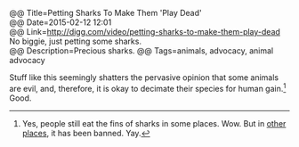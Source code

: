 @@ Title=Petting Sharks To Make Them 'Play Dead'  
@@ Date=2015-02-12 12:01  
@@ Link=http://digg.com/video/petting-sharks-to-make-them-play-dead  
No biggie, just petting some sharks.  
@@ Description=Precious sharks.
@@ Tags=animals, advocacy, animal advocacy   

Stuff like this seemingly shatters the pervasive opinion that some animals are evil, and, therefore, it is okay to decimate their species for human gain.[^y] Good. 

[^y]: Yes, people still eat the fins of sharks in some places. Wow. But in [other places](http://www.humanesociety.org/news/press_releases/2013/07/new-york-ends-shark-fin-trade-072613.html), it has been banned. Yay.